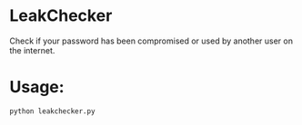# LeakChecker
Check if your password has been compromised or used by another user on the internet.

# Usage:

```
python leakchecker.py
```
